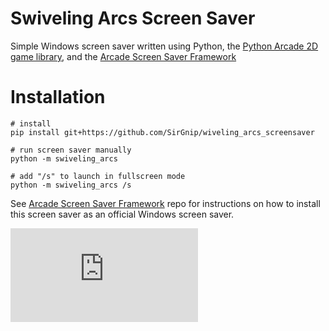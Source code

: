 # Swiveling Arcs Screen Saver

Simple Windows screen saver written using Python, the [Python Arcade 2D game library](https://arcade.academy/), and
the [Arcade Screen Saver Framework](https://github.com/SirGnip/arcade_screensaver_framework)

# Installation

    # install
    pip install git+https://github.com/SirGnip/wiveling_arcs_screensaver
    
    # run screen saver manually
    python -m swiveling_arcs

    # add "/s" to launch in fullscreen mode
    python -m swiveling_arcs /s

See [Arcade Screen Saver Framework](https://github.com/SirGnip/arcade_screensaver_framework) repo for instructions
on how to install this screen saver as an official Windows screen saver.  
    
![Hits](http://cc.amazingcounters.com/counter.php?i=3245844&c=9737845)

